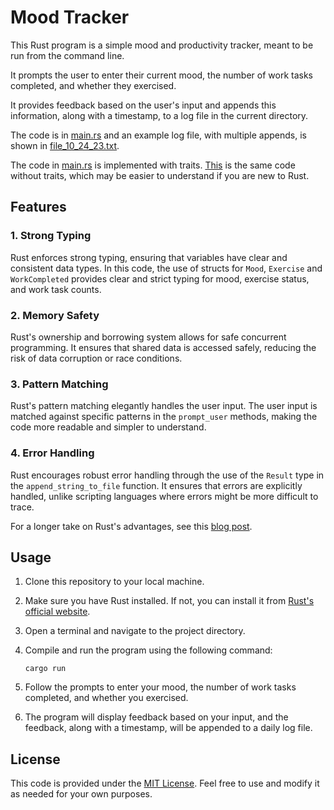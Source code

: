 # Mood Tracker

This Rust program is a simple mood and productivity tracker, meant to be run from the command line. 

It prompts the user to enter their current mood, the number of work tasks completed, and whether they exercised. 

It provides feedback based on the user's input and appends this information, along with a timestamp, to a log file in the current directory.

The code is in [main.rs](https://github.com/julianeon/moodtracker/blob/main/src/main.rs) and an example log file, with multiple appends, is shown in [file_10_24_23.txt](https://github.com/julianeon/moodtracker/blob/main/src/file_10_24_23.txt).

The code in [main.rs](https://github.com/julianeon/moodtracker/blob/main/src/main.rs) is implemented with traits. [This](https://github.com/julianeon/moodtracker/blob/main/src/main_without_traits.rs) is the same code without traits, which may be easier to understand if you are new to Rust.

## Features 

### 1. Strong Typing
Rust enforces strong typing, ensuring that variables have clear and consistent data types. In this code, the use of structs for `Mood`, `Exercise` and `WorkCompleted` provides clear and strict typing for mood, exercise status, and work task counts.

### 2. Memory Safety
Rust's ownership and borrowing system allows for safe concurrent programming. It ensures that shared data is accessed safely, reducing the risk of data corruption or race conditions.

### 3. Pattern Matching
Rust's pattern matching elegantly handles the user input. The user input is matched against specific patterns in the `prompt_user` methods, making the code more readable and simpler to understand.

### 4. Error Handling
Rust encourages robust error handling through the use of the `Result` type in the `append_string_to_file` function. It ensures that errors are explicitly handled, unlike scripting languages where errors might be more difficult to trace.

For a longer take on Rust's advantages, see this [blog post](https://www.rerun.io/blog/why-rust).

## Usage

1. Clone this repository to your local machine.

2. Make sure you have Rust installed. If not, you can install it from [Rust's official website](https://www.rust-lang.org/tools/install).

3. Open a terminal and navigate to the project directory.

4. Compile and run the program using the following command:

   ```shell
   cargo run
   ```

5. Follow the prompts to enter your mood, the number of work tasks completed, and whether you exercised.

6. The program will display feedback based on your input, and the feedback, along with a timestamp, will be appended to a daily log file.

## License

This code is provided under the [MIT License](LICENSE). Feel free to use and modify it as needed for your own purposes.

